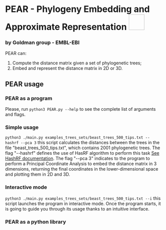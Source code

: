 # PEAR - Phylogeny Embedding and Approximate Representation <img href="https://github.com/AndreaRubbi/TreeEmbedding/raw/main/goldman_logo.jpg" width="50" height="50">
### by Goldman group - EMBL-EBI

PEAR can:
1. Compute the distance matrix given a set of phylogenetic trees;
2. Embed and represent the distance matrix in 2D or 3D.

## PEAR usage
### PEAR as a program
Please, run `python3 PEAR.py --help` to see the complete list of arguments and flags.
### Simple usage
`python3 ./main.py examples_trees_sets/beast_trees_500_tips.txt --hashrf --pca 3`
this script calculates the distances between the trees in the file "beast_trees_500_tips.txt", which contains 2001 phylogenetic trees. 
The flag "--hashrf" defines the use of HasRF algorithm to perform this task [See HashRF documentation](https://code.google.com/archive/p/hashrf/).
The flag "--pca 3" indicates to the program to perform a Principal Coordinate Analysis to embed the distance matrix in 3 dimensions, returning the final coordinates in the lower-dimensional space and plotting them in 2D and 3D.

### Interactive mode
`python3 ./main.py examples_trees_sets/beast_trees_500_tips.txt --i`
this script launches the program in interactive mode. Once the program starts, it is going to guide you through its usage thanks to an intuitive interface.
### PEAR as a python library

